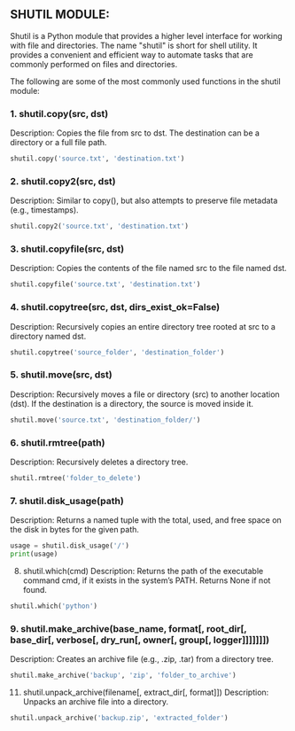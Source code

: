 ## SHUTIL MODULE:
Shutil is a Python module that provides a higher level interface for working with file and directories. The name "shutil" is short for shell utility. It provides a convenient and efficient way to automate tasks that are commonly performed on files and directories.

The following are some of the most commonly used functions in the shutil module:

### 1. shutil.copy(src, dst)
Description: Copies the file from src to dst. The destination can be a directory or a full file path.
```python
shutil.copy('source.txt', 'destination.txt')
```

### 2. shutil.copy2(src, dst)
Description: Similar to copy(), but also attempts to preserve file metadata (e.g., timestamps).
```python
shutil.copy2('source.txt', 'destination.txt')
```

### 3. shutil.copyfile(src, dst)
Description: Copies the contents of the file named src to the file named dst.
```python
shutil.copyfile('source.txt', 'destination.txt')
```

### 4. shutil.copytree(src, dst, dirs_exist_ok=False)
Description: Recursively copies an entire directory tree rooted at src to a directory named dst.
```python
shutil.copytree('source_folder', 'destination_folder')
```

### 5. shutil.move(src, dst)
Description: Recursively moves a file or directory (src) to another location (dst). If the destination is a directory, the source is moved inside it.
```python
shutil.move('source.txt', 'destination_folder/')
```

### 6. shutil.rmtree(path)
Description: Recursively deletes a directory tree.
```python
shutil.rmtree('folder_to_delete')
```

### 7. shutil.disk_usage(path)
Description: Returns a named tuple with the total, used, and free space on the disk in bytes for the given path.
```python
usage = shutil.disk_usage('/')
print(usage)
```

8. shutil.which(cmd)
Description: Returns the path of the executable command cmd, if it exists in the system’s PATH. Returns None if not found.
```python
shutil.which('python')
```

### 9. shutil.make_archive(base_name, format[, root_dir[, base_dir[, verbose[, dry_run[, owner[, group[, logger]]]]]]])
Description: Creates an archive file (e.g., .zip, .tar) from a directory tree.
```python
shutil.make_archive('backup', 'zip', 'folder_to_archive')
```

11. shutil.unpack_archive(filename[, extract_dir[, format]])
Description: Unpacks an archive file into a directory.
```python
shutil.unpack_archive('backup.zip', 'extracted_folder')
```
